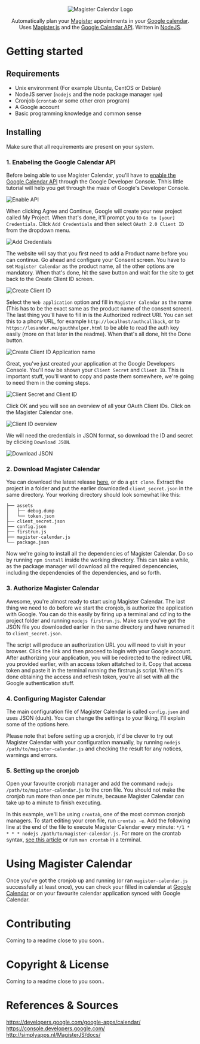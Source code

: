 <p align="center">
  <img src="http://img.prntscr.com/img?url=http://i.imgur.com/psGRivv.png" alt="Magister Calendar Logo">
</p>
<p align="center">
  Automatically plan your <a href="http://www.schoolmaster.nl/">Magister</a> appointments in your <a href="https://google.com/calendar">Google calendar</a>.<br/>
  Uses <a href="https://github.com/simplyGits/MagisterJS">Magister.js</a> and the <a href="https://developers.google.com/google-apps/calendar/">Google Calendar API</a>. Written in <a href="https://nodejs.org/">NodeJS</a>.
</p>

# Getting started

## Requirements
- Unix environment (For example Ubuntu, CentOS or Debian)
- NodeJS server (`nodejs` and the node package manager `npm`)
- Cronjob (`crontab` or some other cron program)
- A Google account
- Basic programming knowledge and common sense

## Installing
Make sure that all requirements are present on your system.

### 1. Enabeling the Google Calendar API
Before being able to use Magister Calendar, you'll have to [enable the Google Calendar API](https://console.developers.google.com/flows/enableapi?apiid=calendar) through the Google Developer Console. Thhis little tutorial will help you get through the maze of Google's Developer Console.

![Enable API](http://img.prntscr.com/img?url=http://i.imgur.com/VHo30ws.png)


When clicking Agree and Continue, Google will create your new project called My Project. When that's done, it'll prompt you to `Go to [your] Credentials`. Click `Add Credentials` and then select `OAuth 2.0 Client ID` from the dropdown menu.

![Add Credentials](http://img.prntscr.com/img?url=http://i.imgur.com/N4YlPOr.png)


The website will say that you first need to add a Product name before you can continue.
Go ahead and configure your Consent screen. You have to set `Magister Calendar` as the product name, 
all the other options are mandatory. When that's done, hit the save button and wait for the site to get back to the Create Client ID screen. 

![Create Client ID](http://img.prntscr.com/img?url=http://i.imgur.com/FUXOdfg.png)


Select the `Web application` option and fill in `Magister Calendar` as the name (This has to be the exact same as the product name of the consent screen). The last thing you'll have to fill in is the Authorized redirect URI. You can set this to a phony URL, for example `http://localhost/authcallback`, or to `https://lesander.me/gauthhelper.html` to be able to read the auth key easily (more on that later in the readme).
When that's all done, hit the Done button.

![Create Client ID Application name](http://img.prntscr.com/img?url=http://i.imgur.com/Evq752L.png)


Great, you've just created your application at the Google Developers Console. You'll now be shown your `Client Secret` and `Client ID`. This is important stuff, you'll want to copy and paste them somewhere, we're going to need them in the coming steps.

![Client Secret and Client ID](http://img.prntscr.com/img?url=http://i.imgur.com/d0lZcVR.png)


Click OK and you will see an overview of all your OAuth Client IDs. Click on the Magister Calendar one.

![Client ID overview](http://img.prntscr.com/img?url=http://i.imgur.com/6A3orXA.png)

We will need the credentials in JSON format, so download the ID and secret by clicking `Download JSON`.

![Download JSON](http://img.prntscr.com/img?url=http://i.imgur.com/21Bf2m3.png)

### 2. Download Magister Calendar

You can download the latest release [here](https://github.com/lesander/magister-calendar/releases), or do a `git clone`. Extract the project in a folder and put the earlier downloaded `client_secret.json` in the same directory.
Your working directory should look somewhat like this:
```
├── assets
│   ├── debug.dump
│   └── token.json
├── client_secret.json
├── config.json
├── firstrun.js
├── magister-calendar.js
└── package.json
```
Now we're going to install all the dependencies of Magister Calendar. Do so by running `npm install` inside the working directory. This can take a while, as the package manager will download all the required depencencies, including the dependencies of the dependencies, and so forth.


### 3. Authorize Magister Calendar

Awesome, you're almost ready to start using Magister Calendar. The last thing we need to do before we start the cronjob, is authorize the application with Google. You can do this easily by firing up a terminal and cd'ing to the project folder and running `nodejs firstrun.js`. Make sure you've got the JSON file you downloaded earlier in the same directory and have renamed it to `client_secret.json`.

The script will produce an authorization URL you will need to visit in your browser. Click the link and then proceed to login with your Google account. After authorizing your application, you will be redirected to the redirect URL you provided earlier, with an access token attatched to it. Copy that access token and paste it in the terminal running the firstrun.js script. When it's done obtaining the access and refresh token, you're all set with all the Google authentication stuff.

### 4. Configuring Magister Calendar
The main configuration file of Magister Calendar is called `config.json` and uses JSON (duuh). You can change the settings to your liking, I'll explain some of the options here.

Please note that before setting up a cronjob, it'd be clever to try out Magister Calendar with your configuration manually, by running `nodejs /path/to/magister-calendar.js` and checking the result for any notices, warnings and errors.

### 5. Setting up the cronjob
Open your favourite cronjob manager and add the command `nodejs /path/to/magister-calendar.js` to the cron file. You should not make the cronjob run more than once per minute, because Magister Calendar can take up to a minute to finish executing.

In this example, we'll be using `crontab`, one of the most common cronjob managers. To start editing your cron file, run `crontab -e`. Add the following line at the end of the file to execute Magister Calendar every minute: 
`*/1 * * * * nodejs /path/to/magister-calendar.js`. For more on the crontab syntax, [see this article](http://www.adminschoice.com/crontab-quick-reference) or run `man crontab` in a terminal.

# Using Magister Calendar
Once you've got the cronjob up and running (or ran `magister-calendar.js` successfully at least once), you can check your filled in calendar at [Google Calendar](https://google.com/calendar) or on your favourite calendar application synced with Google Calendar.


# Contributing

Coming to a readme close to you soon..

# Copyright & License

Coming to a readme close to you soon..

# References & Sources

https://developers.google.com/google-apps/calendar/
https://console.developers.google.com/
http://simplyapps.nl/MagisterJS/docs/
